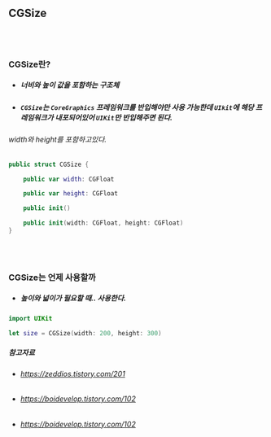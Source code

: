 ## CGSize

<br>
<br>

### CGSize란?
- ##### 너비와 높이 값을 포함하는 구조체
- ##### `CGSize`는 `CoreGraphics` 프레임워크를 반입해야만 사용 가능한데 `UIkit`에 해당 프레임워크가 내포되어있어 `UIKit`만 반입해주면 된다.
###### width와 height를 포함하고있다.

```Swift
public struct CGSize {

    public var width: CGFloat

    public var height: CGFloat

    public init()

    public init(width: CGFloat, height: CGFloat)
}
```

<br>
<br>

### CGSize는 언제 사용할까
- ##### 높이와 넓이가 필요할 때.. 사용한다.
```Swift
import UIKit

let size = CGSize(width: 200, height: 300)
```

##### 참고자료
- ###### https://zeddios.tistory.com/201
- ###### https://boidevelop.tistory.com/102
- ###### https://boidevelop.tistory.com/102


